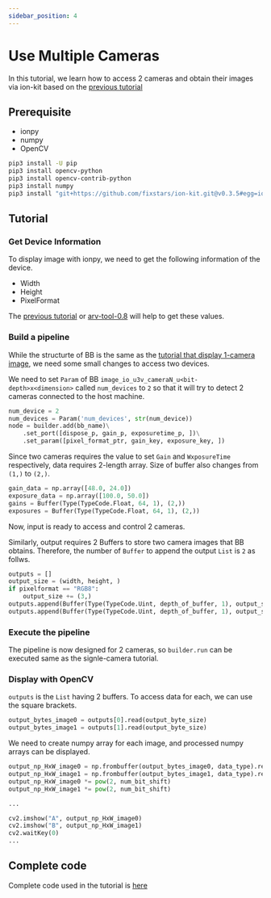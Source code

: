 ```yaml
---
sidebar_position: 4
---
```


# Use Multiple Cameras

In this tutorial, we learn how to access 2 cameras and obtain their images via ion-kit based on the [previous tutorial](display-image)

## Prerequisite

* ionpy 
* numpy
* OpenCV

```bash
pip3 install -U pip
pip3 install opencv-python
pip3 install opencv-contrib-python
pip3 install numpy
pip3 install "git+https://github.com/fixstars/ion-kit.git@v0.3.5#egg=ionpy&subdirectory=python" 
```

## Tutorial

### Get Device Information

To display image with ionpy, we need to get the following information of the device.

* Width
* Height
* PixelFormat

The [previous tutorial](obtain-device-info.md) or [arv-tool-0.8](../../external/aravis/arv-tools.md) will help to get these values.

### Build a pipeline

While the structurte of BB is the same as the [tutorial that display 1-camera image](display-image), we need some small changes to access two devices.

We need to set `Param` of BB `image_io_u3v_cameraN_u<bit-depth>x<dimension>` called `num_devices` to `2` so that it will try to detect 2 cameras connected to the host machine.

```python
num_device = 2
num_devices = Param('num_devices', str(num_device))
node = builder.add(bb_name)\
    .set_port([dispose_p, gain_p, exposuretime_p, ])\
    .set_param([pixel_format_ptr, gain_key, exposure_key, ])
```

Since two cameras requires the value to set `Gain` and `WxposureTime` respectively, data requires 2-length array. Size of buffer also changes from `(1,)` to `(2,)`.

```python
gain_data = np.array([48.0, 24.0])
exposure_data = np.array([100.0, 50.0])
gains = Buffer(Type(TypeCode.Float, 64, 1), (2,))
exposures = Buffer(Type(TypeCode.Float, 64, 1), (2,))
```

Now, input is ready to access and control 2 cameras. 

Similarly, output requires 2 Buffers to store two camera images that BB obtains. Therefore, the number of `Buffer` to append the output `List` is `2` as follws.

```python
outputs = []
output_size = (width, height, )
if pixelformat == "RGB8":
    output_size += (3,)
outputs.append(Buffer(Type(TypeCode.Uint, depth_of_buffer, 1), output_size))
outputs.append(Buffer(Type(TypeCode.Uint, depth_of_buffer, 1), output_size))
```

### Execute the pipeline

The pipeline is now designed for 2 cameras, so `builder.run` can be executed same as the signle-camera tutorial.

### Display with OpenCV

`outputs` is the `List` having 2 buffers. To access data for each, we can use the square brackets.

```python
output_bytes_image0 = outputs[0].read(output_byte_size)
output_bytes_image1 = outputs[1].read(output_byte_size)
```

We need to create numpy array for each image, and processed numpy arrays can be displayed.

```python
output_np_HxW_image0 = np.frombuffer(output_bytes_image0, data_type).reshape(buf_size_opencv)
output_np_HxW_image1 = np.frombuffer(output_bytes_image1, data_type).reshape(buf_size_opencv)
output_np_HxW_image0 *= pow(2, num_bit_shift)
output_np_HxW_image1 *= pow(2, num_bit_shift)

...

cv2.imshow("A", output_np_HxW_image0)
cv2.imshow("B", output_np_HxW_image1)
cv2.waitKey(0)
...
```

## Complete code

Complete code used in the tutorial is [here](https://github.com/Sensing-Dev/tutorials/blob/v23.11.01/python/tutorial1_display_2cam.py)